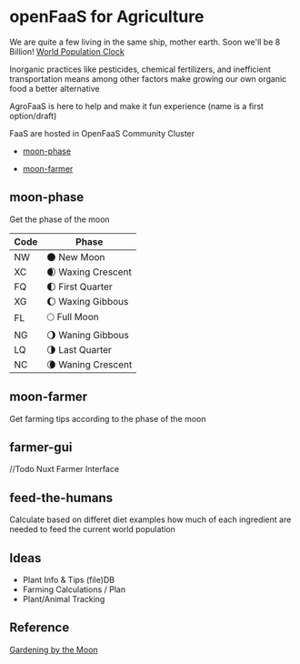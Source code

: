 openFaaS for Agriculture
========================
We are quite a few living in the same ship, mother earth. Soon we'll be 8 Billion! [World Population Clock](https://www.worldometers.info/world-population)

Inorganic practices like pesticides, chemical fertilizers, and inefficient transportation means among other factors make growing our own organic food a better alternative

AgroFaaS is here to help and make it fun experience
(name is a first option/draft)

FaaS are hosted in OpenFaaS Community Cluster

- [moon-phase](https://sriveros95.o6s.io/moon-phase)

- [moon-farmer](https://sriveros95.o6s.io/moon-farmer)

## moon-phase
Get the phase of the moon

Code | Phase
-----|-------------
NW   | 🌑 New Moon
XC   | 🌒 Waxing Crescent
FQ   | 🌓 First Quarter
XG   | 🌔 Waxing Gibbous
FL   | 🌕 Full Moon
NG   | 🌖 Waning Gibbous
LQ   | 🌗 Last Quarter
NC   | 🌘 Waning Crescent

## moon-farmer
Get farming tips according to the phase of the moon

## farmer-gui
//Todo
Nuxt Farmer Interface

## feed-the-humans
Calculate based on differet diet examples how much of each ingredient are needed to feed the current world population

## Ideas
- Plant Info & Tips (file)DB
- Farming Calculations / Plan
- Plant/Animal Tracking

## Reference
[Gardening by the Moon](https://www.youtube.com/watch?v=pTT2Q8tAWBE)
